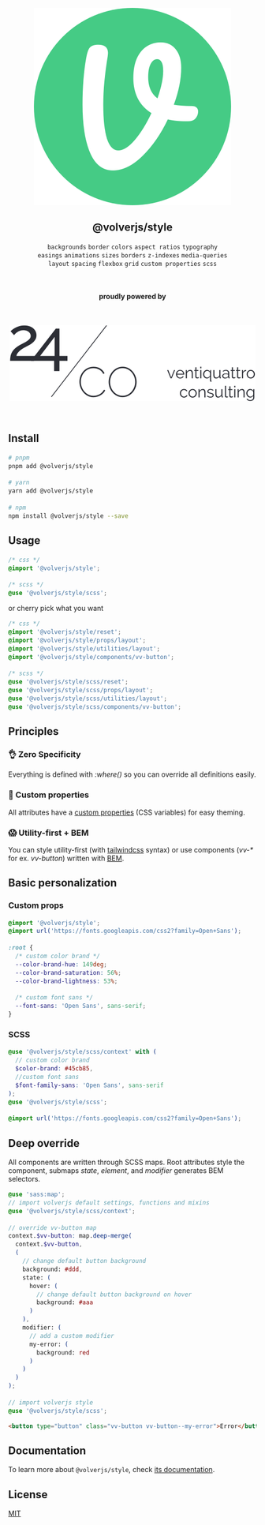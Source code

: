 <div align="center">

[![volverjs](public/volverjs.svg)](https://volverjs.github.io/style)

## @volverjs/style

`backgrounds` `border` `colors` `aspect ratios` `typography`\
`easings` `animations` `sizes` `borders` `z-indexes` `media-queries`\
`layout` `spacing` `flexbox` `grid` `custom properties` `scss`

<br>

#### proudly powered by

<br>

[![24/Consulting](public/24consulting.svg)](https://24consulting.it)

<br>

</div>

## Install

```bash
# pnpm
pnpm add @volverjs/style

# yarn
yarn add @volverjs/style

# npm 
npm install @volverjs/style --save
```

## Usage

```scss
/* css */
@import '@volverjs/style';

/* scss */
@use '@volverjs/style/scss';
```

or cherry pick what you want

```scss
/* css */
@import '@volverjs/style/reset';
@import '@volverjs/style/props/layout';
@import '@volverjs/style/utilities/layout';
@import '@volverjs/style/components/vv-button';

/* scss */
@use '@volverjs/style/scss/reset';
@use '@volverjs/style/scss/props/layout';
@use '@volverjs/style/scss/utilities/layout';
@use '@volverjs/style/scss/components/vv-button';
```

## Principles

### 👌 Zero Specificity

Everything is defined with *:where()* so you can override all definitions easily.

### 🎨 Custom properties

All attributes have a [custom properties](https://developer.mozilla.org/en-US/docs/Web/CSS/--*) (CSS variables) for easy theming.

### 😱 Utility-first + BEM

You can style utility-first (with [tailwindcss](https://tailwindcss.com) syntax) or use components (*vv-\** for ex. *vv-button*) written with [BEM](http://getbem.com/introduction/).

## Basic personalization

### Custom props

```css
@import '@volverjs/style';
@import url('https://fonts.googleapis.com/css2?family=Open+Sans');

:root {
  /* custom color brand */
  --color-brand-hue: 149deg;
  --color-brand-saturation: 56%;
  --color-brand-lightness: 53%;

  /* custom font sans */
  --font-sans: 'Open Sans', sans-serif;
}
```

### SCSS

```scss
@use '@volverjs/style/scss/context' with (
  // custom color brand 
  $color-brand: #45cb85,
  //custom font sans
  $font-family-sans: 'Open Sans', sans-serif
);
@use '@volverjs/style/scss';

@import url('https://fonts.googleapis.com/css2?family=Open+Sans');
```

## Deep override

All components are written through SCSS maps.
Root attributes style the component, submaps *state*, *element*, and *modifier* generates BEM selectors.

```scss
@use 'sass:map';
// import volverjs default settings, functions and mixins
@use '@volverjs/style/scss/context';

// override vv-button map
context.$vv-button: map.deep-merge(
  context.$vv-button,
  (
    // change default button background
    background: #ddd,
    state: (
      hover: (
        // change default button background on hover
        background: #aaa
      )
    ),
    modifier: (
      // add a custom modifier
      my-error: (
        background: red
      )
    )
  )
);

// import volverjs style
@use '@volverjs/style/scss';
```

```html
<button type="button" class="vv-button vv-button--my-error">Error</button>
```

## Documentation
To learn more about `@volverjs/style`, check [its documentation](https://volverjs.github.io/style).

## License
[MIT](http://opensource.org/licenses/MIT)
